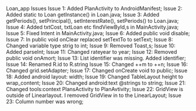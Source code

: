 Loan_app Issues
Issue 1: Added PlanActivity to AndroidManifest;
Issue 2: Added static to Loan getInstance() in Loan.java;
Issue 3: Added getPeriods(), setPrincipal(), setInterestRate(), setPeriods() to Loan.java;
Issue 4: Added txtCost, txtLoan etc findViewById,s in MainActivity.java;
Issue 5: Fixed Intent in MainActivity.java;
Issue 6: Added public void disable;
Issue 7: In public void onClear replaced setTextTo to setText;
Issue 8: Changed variable type strig to int;
Issue 9: Removed Toast,s;
Issue 10: Added parseInt;
Issue 11: Changed rateyear to year;
Issue 12: Removed public void onAmort;
Issue 13: List identifier was missing. Added identifier;
Issue 14: Renamed R.id to R.string
Issue 15: Changed ++m to ++n;
Issue 16: Changed grid.setAdapter;
Issue 17: Changed onCreate void to public;
Issue 18: Added android layout: width;
Issue 19: Changed TableLayout height to wrap_content;
Issue 20: Changed android:text @strings to string;
Issue 21: Changed tools:context PlansActivity to PlanAvtivity;
Issue 22: GridView is outside of Linearlayout. I removed GridView in to the LinearLayout;
Issue 23: Column number was wrong;
